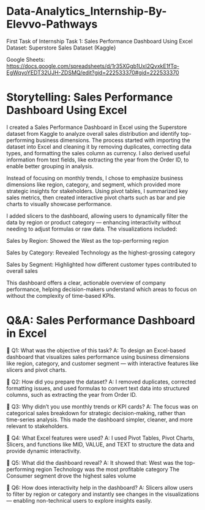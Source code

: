 # Data-Analytics_Internship-By-Elevvo-Pathways

First Task of Internship 
Task 1: Sales Performance Dashboard Using Excel
Dataset: Superstore Sales Dataset (Kaggle}

Google Sheets: https://docs.google.com/spreadsheets/d/1r35XGgb1UxI2QvxkE1fTq-EgWqyoYEDT32UJH-ZDSMQ/edit?gid=222533370#gid=222533370


# Storytelling: Sales Performance Dashboard Using Excel

I created a Sales Performance Dashboard in Excel using the Superstore dataset from Kaggle to analyze overall sales distribution and identify top-performing business dimensions. The process started with importing the dataset into Excel and cleaning it by removing duplicates, correcting data types, and formatting the sales column as currency. I also derived useful information from text fields, like extracting the year from the Order ID, to enable better grouping in analysis.

Instead of focusing on monthly trends, I chose to emphasize business dimensions like region, category, and segment, which provided more strategic insights for stakeholders. Using pivot tables, I summarized key sales metrics, then created interactive pivot charts such as bar and pie charts to visually showcase performance.

I added slicers to the dashboard, allowing users to dynamically filter the data by region or product category — enhancing interactivity without needing to adjust formulas or raw data. The visualizations included:

Sales by Region: Showed the West as the top-performing region

Sales by Category: Revealed Technology as the highest-grossing category

Sales by Segment: Highlighted how different customer types contributed to overall sales

This dashboard offers a clear, actionable overview of company performance, helping decision-makers understand which areas to focus on without the complexity of time-based KPIs.


# Q&A: Sales Performance Dashboard in Excel

🔹 Q1: What was the objective of this task?
A: To design an Excel-based dashboard that visualizes sales performance using business dimensions like region, category, and customer segment — with interactive features like slicers and pivot charts.

🔹 Q2: How did you prepare the dataset?
A: I removed duplicates, corrected formatting issues, and used formulas to convert text data into structured columns, such as extracting the year from Order ID.

🔹 Q3: Why didn’t you use monthly trends or KPI cards?
A: The focus was on categorical sales breakdown for strategic decision-making, rather than time-series analysis. This made the dashboard simpler, cleaner, and more relevant to stakeholders.

🔹 Q4: What Excel features were used?
A: I used Pivot Tables, Pivot Charts, Slicers, and functions like MID, VALUE, and TEXT to structure the data and provide dynamic interactivity.

🔹 Q5: What did the dashboard reveal?
A: It showed that:
West was the top-performing region
Technology was the most profitable category
The Consumer segment drove the highest sales volume

🔹 Q6: How does interactivity help in the dashboard?
A: Slicers allow users to filter by region or category and instantly see changes in the visualizations — enabling non-technical users to explore insights easily.


